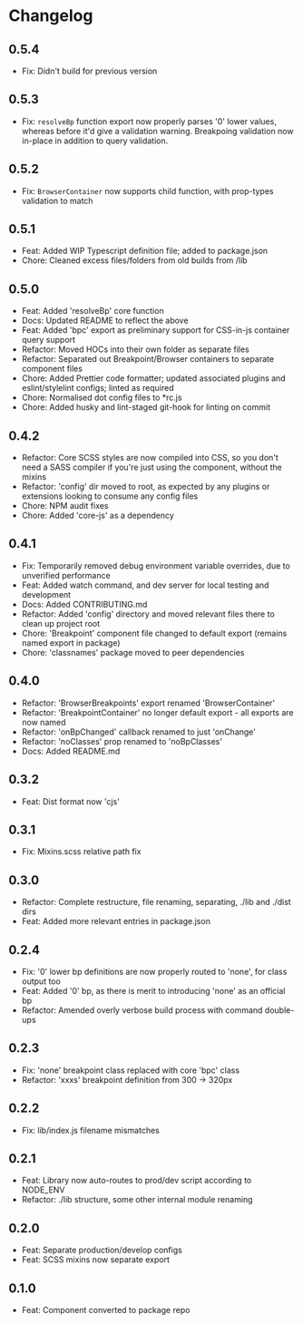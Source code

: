 # Changelog

## 0.5.4

- Fix: Didn't build for previous version

## 0.5.3

- Fix: `resolveBp` function export now properly parses '0' lower values, whereas before it'd give a validation warning. Breakpoing validation now in-place in addition to query validation.

## 0.5.2

- Fix: `BrowserContainer` now supports child function, with prop-types validation to match

## 0.5.1

- Feat: Added WIP Typescript definition file; added to package.json
- Chore: Cleaned excess files/folders from old builds from /lib

## 0.5.0

- Feat: Added 'resolveBp' core function
- Docs: Updated README to reflect the above
- Feat: Added 'bpc' export as preliminary support for CSS-in-js container query support
- Refactor: Moved HOCs into their own folder as separate files
- Refactor: Separated out Breakpoint/Browser containers to separate component files
- Chore: Added Prettier code formatter; updated associated plugins and eslint/stylelint configs; linted as required
- Chore: Normalised dot config files to \*rc.js
- Chore: Added husky and lint-staged git-hook for linting on commit

## 0.4.2

- Refactor: Core SCSS styles are now compiled into CSS, so you don't need a SASS compiler if you're just using the component, without the mixins
- Refactor: 'config' dir moved to root, as expected by any plugins or extensions looking to consume any config files
- Chore: NPM audit fixes
- Chore: Added 'core-js' as a dependency

## 0.4.1

- Fix: Temporarily removed debug environment variable overrides, due to unverified performance
- Feat: Added watch command, and dev server for local testing and development
- Docs: Added CONTRIBUTING.md
- Refactor: Added 'config' directory and moved relevant files there to clean up project root
- Chore: 'Breakpoint' component file changed to default export (remains named export in package)
- Chore: 'classnames' package moved to peer dependencies

## 0.4.0

- Refactor: 'BrowserBreakpoints' export renamed 'BrowserContainer'
- Refactor: 'BreakpointContainer' no longer default export - all exports are now named
- Refactor: 'onBpChanged' callback renamed to just 'onChange'
- Refactor: 'noClasses' prop renamed to 'noBpClasses'
- Docs: Added README.md

## 0.3.2

- Feat: Dist format now 'cjs'

## 0.3.1

- Fix: Mixins.scss relative path fix

## 0.3.0

- Refactor: Complete restructure, file renaming, separating, ./lib and ./dist dirs
- Feat: Added more relevant entries in package.json

## 0.2.4

- Fix: '0' lower bp definitions are now properly routed to 'none', for <Bpc/> class output too
- Feat: Added '0' bp, as there is merit to introducing 'none' as an official bp
- Refactor: Amended overly verbose build process with command double-ups

## 0.2.3

- Fix: 'none' breakpoint class replaced with core 'bpc' class
- Refactor: 'xxxs' breakpoint definition from 300 -> 320px

## 0.2.2

- Fix: lib/index.js filename mismatches

## 0.2.1

- Feat: Library now auto-routes to prod/dev script according to NODE_ENV
- Refactor: ./lib structure, some other internal module renaming

## 0.2.0

- Feat: Separate production/develop configs
- Feat: SCSS mixins now separate export

## 0.1.0

- Feat: Component converted to package repo
